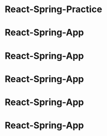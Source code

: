 # React-Spring-Practice
# React-Spring-App
# React-Spring-App
# React-Spring-App
# React-Spring-App
# React-Spring-App
